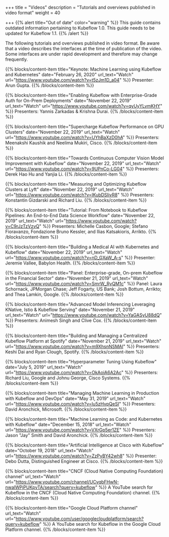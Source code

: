 +++
title = "Videos"
description = "Tutorials and overviews published in video format"
weight = 40
                    
+++
{{% alert title="Out of date" color="warning" %}}
This guide contains outdated information pertaining to Kubeflow 1.0. This guide
needs to be updated for Kubeflow 1.1.
{{% /alert %}}

The following tutorials and overviews published in video format. Be aware that a video describes the interfaces at the time of publication of the video. Some interfaces are under rapid development and therefore may change frequently.

{{% blocks/content-item title="Keynote: Machine Learning using Kubeflow and Kubernetes"
  date="February 26, 2020"
  url_text="Watch"
  url="https://www.youtube.com/watch?v=t5zJm1D_a04" %}}
Presenter: Arun Gupta.
{{% /blocks/content-item %}}

{{% blocks/content-item title="Enabling Kubeflow with Enterprise-Grade Auth for On-Prem Deployments"
  date="November 22, 2019"
  url_text="Watch"
  url="https://www.youtube.com/watch?v=qyUyYLvmKHY" %}}
Presenters: Yannis Zarkadas & Krishna Durai.
{{% /blocks/content-item %}}

{{% blocks/content-item title="Supercharge Kubeflow Performance on GPU Clusters"
  date="November 22, 2019"
  url_text="Watch"
  url="https://www.youtube.com/watch?v=UYhBaXzD0hA" %}}
Presenters: Meenakshi Kaushik and Neelima Mukiri, Cisco.
{{% /blocks/content-item %}}

{{% blocks/content-item title="Towards Continuous Computer Vision Model Improvement with Kubeflow"
  date="November 22, 2019"
  url_text="Watch"
  url="https://www.youtube.com/watch?v=9UPnCo-LG04" %}}
Presenters: Derek Hao Hu and Yanjia Li.
{{% /blocks/content-item %}}

{{% blocks/content-item title="Measuring and Optimizing Kubeflow Clusters at Lyft"
  date="November 22, 2019"
  url_text="Watch"
  url="https://www.youtube.com/watch?v=IKubDSIivR8" %}}
Presenters: Konstantin Gizdarski and Richard Liu.
{{% /blocks/content-item %}}

{{% blocks/content-item title="Tutorial: From Notebook to Kubeflow Pipelines: An End-to-End Data Science Workflow"
  date="November 22, 2019"
  url_text="Watch"
  url="https://www.youtube.com/watch?v=C9rJzTzVzvQ" %}}
Presenters: Michelle Casbon, Google; Stefano Fioravanzo, Fondazione Bruno Kessler, and Ilias Katsakioris, Arrikto.
{{% /blocks/content-item %}}

{{% blocks/content-item title="Building a Medical AI with Kubernetes and Kubeflow"
  date="November 22, 2019"
  url_text="Watch"
  url="https://www.youtube.com/watch?v=nD_GXaW_A-s" %}}
Presenter: Jeremie Vallee, Babylon Health.
{{% /blocks/content-item %}}

{{% blocks/content-item title="Panel: Enterprise-grade, On-prem Kubeflow in the Financial Sector"
  date="November 21, 2019"
  url_text="Watch"
  url="https://www.youtube.com/watch?v=SmrW_RyQM1c" %}}
Panel: Laura Schornack, JPMorgan Chase; Jeff Fogarty, US Bank; Josh Bottum, Arrikto; and Thea Lamkin, Google.
{{% /blocks/content-item %}}

{{% blocks/content-item title="Advanced Model Inferencing Leveraging KNative, Istio & Kubeflow Serving"
  date="November 21, 2019"
  url_text="Watch"
  url="https://www.youtube.com/watch?v=YaGASyU88dQ" %}}
Presenters: Animesh Singh and Clive Cox.
{{% /blocks/content-item %}}

{{% blocks/content-item title="Building and Managing a Centralized Kubeflow Platform at Spotify"
  date="November 21, 2019"
  url_text="Watch"
  url="https://www.youtube.com/watch?v=m9XhsnNSMAI" %}}
Presenters: Keshi Dai and Ryan Clough, Spotify.
{{% /blocks/content-item %}}

{{% blocks/content-item title="Hyperparameter Tuning Using Kubeflow"
  date="July 5, 2019"
  url_text="Watch"
  url="https://www.youtube.com/watch?v=OkAoiA6A2Ac" %}}
Presenters: Richard Liu, Google and Johnu George, Cisco Systems.
{{% /blocks/content-item %}}

{{% blocks/content-item title="Managing Machine Learning in Production with Kubeflow and DevOps"
  date="May 31, 2019"
  url_text="Watch"
  url="https://www.youtube.com/watch?v=lu5zHvpQeSI" %}}
Presenters: David Aronchick, Microsoft.
{{% /blocks/content-item %}}

{{% blocks/content-item title="Machine Learning as Code: and Kubernetes with Kubeflow"
  date="December 15, 2018"
  url_text="Watch"
  url="https://www.youtube.com/watch?v=VXrGp5er1ZE" %}}
Presenters: Jason "Jay" Smith and David Aronchick.
{{% /blocks/content-item %}}

{{% blocks/content-item title="Artificial Intelligence at Cisco with Kubeflow"
  date="October 19, 2018"
  url_text="Watch"
  url="https://www.youtube.com/watch?v=ZzPyBY42wh8" %}}
Presenter: Debo Dutta, Distinguished Engineer at Cisco.
{{% /blocks/content-item %}}

{{% blocks/content-item title="CNCF (Cloud Native Computing Foundation) channel"
  url_text="Watch"
  url="https://www.youtube.com/channel/UCvqbFHwN-nwalWPjPUKpvTA/search?query=kubeflow" %}}
A YouTube search for Kubeflow in the CNCF (Cloud Native Computing Foundation)
channel.
{{% /blocks/content-item %}}

{{% blocks/content-item title="Google Cloud Platform channel"
  url_text="Watch"
  url="https://www.youtube.com/user/googlecloudplatform/search?query=kubeflow" %}}
A YouTube search for Kubeflow in the Google Cloud Platform
channel.
{{% /blocks/content-item %}}
